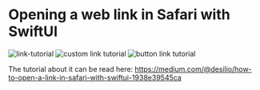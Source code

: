 # Opening a web link in Safari with SwiftUI

![link-tutorial](https://github.com/netolobo/OpeningLinkSwiftUI/assets/641469/1a816244-755f-4d6a-9790-00c2b76c08b9)
![custom link tutorial](https://github.com/netolobo/OpeningLinkSwiftUI/assets/641469/42cdc1e7-63b2-4b46-97c8-367aba23c6d1)
![button link tutorial](https://github.com/netolobo/OpeningLinkSwiftUI/assets/641469/678331eb-8b97-4ea1-858a-73543c00773f)

The tutorial about it can be read here: https://medium.com/@desilio/how-to-open-a-link-in-safari-with-swiftui-1938e39545ca
